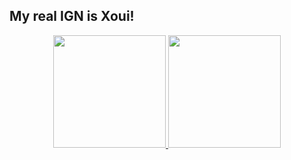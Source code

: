 ## My real IGN is Xoui!
<div align="center">
  <a href="https://github.com/boulcair">
  <img height="180em" src="	 https://github-readme-stats.vercel.app/api?username=boulcair&show_icons=true"/>
  <img height="180em" src="	 https://github-readme-stats.vercel.app/api?username=boulcair&show_icons=true"/>
</div>
